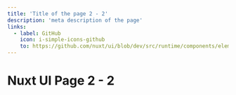 ```yaml
---
title: 'Title of the page 2 - 2'
description: 'meta description of the page'
links:
  - label: GitHub
    icon: i-simple-icons-github
    to: https://github.com/nuxt/ui/blob/dev/src/runtime/components/elements/Button.vue
---
```


# Nuxt UI Page 2 - 2